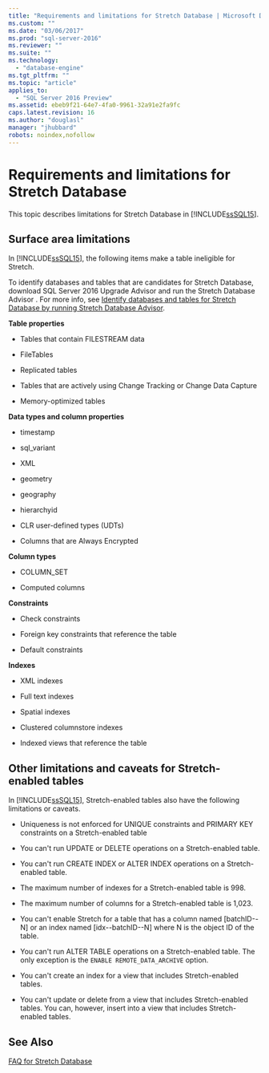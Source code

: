 ```yaml
---
title: "Requirements and limitations for Stretch Database | Microsoft Docs"
ms.custom: ""
ms.date: "03/06/2017"
ms.prod: "sql-server-2016"
ms.reviewer: ""
ms.suite: ""
ms.technology: 
  - "database-engine"
ms.tgt_pltfrm: ""
ms.topic: "article"
applies_to: 
  - "SQL Server 2016 Preview"
ms.assetid: ebeb9f21-64e7-4fa0-9961-32a91e2fa9fc
caps.latest.revision: 16
ms.author: "douglasl"
manager: "jhubbard"
robots: noindex,nofollow
---
```

# Requirements and limitations for Stretch Database
  This topic describes limitations for Stretch Database in [!INCLUDE[ssSQL15](../a9notintoc/includes/sssql15-md.md)].  
  
## Surface area limitations  
 In [!INCLUDE[ssSQL15](../a9notintoc/includes/sssql15-md.md)], the following items make a table ineligible for Stretch.  
  
 To identify databases and tables that are candidates for Stretch Database, download SQL Server 2016 Upgrade Advisor and run the Stretch Database Advisor . For more info, see [Identify databases and tables for Stretch Database by running Stretch Database Advisor](../sql-server/install/81bd93d8-eef8-4572-88d7-5c37ab5ac2bf.md).  
  
 **Table properties**  
 -   Tables that contain FILESTREAM data  
  
-   FileTables  
  
-   Replicated tables  
  
-   Tables that are actively using Change Tracking or Change Data Capture  
  
-   Memory-optimized tables  
  
 **Data types and column properties**  
 -   timestamp  
  
-   sql_variant  
  
-   XML  
  
-   geometry  
  
-   geography  
  
-   hierarchyid  
  
-   CLR user-defined types (UDTs)  
  
-   Columns that are Always Encrypted  
  
 **Column types**  
 -   COLUMN_SET  
  
-   Computed columns  
  
 **Constraints**  
 -   Check constraints  
  
-   Foreign key constraints that reference the table  
  
-   Default constraints  
  
 **Indexes**  
 -   XML indexes  
  
-   Full text indexes  
  
-   Spatial indexes  
  
-   Clustered columnstore indexes  
  
-   Indexed views that reference the table  
  
## Other limitations and caveats for Stretch-enabled tables  
 In [!INCLUDE[ssSQL15](../a9notintoc/includes/sssql15-md.md)], Stretch-enabled tables also have the following limitations or caveats.  
  
-   Uniqueness is not enforced for UNIQUE constraints and PRIMARY KEY constraints on a Stretch-enabled table  
  
-   You can't run UPDATE or DELETE operations on a Stretch-enabled table.  
  
-   You can't run CREATE INDEX or ALTER INDEX operations on a Stretch-enabled table.  
  
-   The maximum number of indexes for a Stretch-enabled table is 998.  
  
-   The maximum number of columns for a Stretch-enabled table is 1,023.  
  
-   You can't enable Stretch for a table that has a column named [batchID--N] or an index named [idx--batchID--N] where N is the object ID of the table.  
  
-   You can't run ALTER TABLE operations on a Stretch-enabled table. The only exception is the `ENABLE REMOTE_DATA_ARCHIVE` option.  
  
-   You can't create an index for a view that includes Stretch-enabled tables.  
  
-   You can't update or delete from a view that includes Stretch-enabled tables. You can, however, insert into a view that includes Stretch-enabled tables.  
  
## See Also  
 [FAQ for Stretch Database](../a9retired/faq-for-stretch-database.md)  
  
  